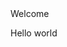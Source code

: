 <html>
<title> My first Project</title>
 <head> Welcome </head>
 <body>
   <p> Hello world </p>
  </body>
  </html>
   
